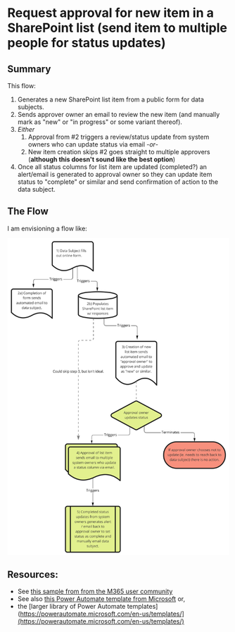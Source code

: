 # Request approval for new item in a SharePoint list (send item to multiple people for status updates)

## Summary
This flow:
1. Generates a new SharePoint list item from a public form for data subjects.
2. Sends approver owner an email to review the new item (and manually mark as "new" or "in progress" or some variant thereof).
3. _Either_
	1. Approval from #2 triggers a review/status update from system owners who can update status via email -_or_-
	2. New item creation skips #2 goes straight to multiple approvers (**although this doesn't sound like the best option**)
4. Once all status columns for list item are updated (completed?) an alert/email is generated to approval owner so they can update item status to "complete" or similar and send confirmation of action to the data subject. 

## The Flow
I am envisioning a flow like: 

![Flow diagram](images/Flow_chart.jpg)

## Resources:
- See [this sample from from the M365 user community](https://github.com/pnp/powerautomate-samples/tree/main/samples/request-review-and-approval-for-a-selected-file)
- See also [this Power Automate template from Microsoft](https://powerautomate.microsoft.com/en-us/templates/details/d62b2527bb5343d689d5107b0922e57b/start-approval-when-a-new-item-is-added/) or,
- the [larger library of Power Automate templates](https://powerautomate.microsoft.com/en-us/templates/](https://powerautomate.microsoft.com/en-us/templates/) 
